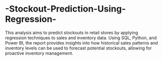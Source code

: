 # -Stockout-Prediction-Using-Regression-
This analysis aims to predict stockouts in retail stores by applying regression techniques to sales and inventory data. Using SQL, Python, and Power BI, the report provides insights into how historical sales patterns and inventory levels can be used to forecast potential stockouts, allowing for proactive inventory management.

